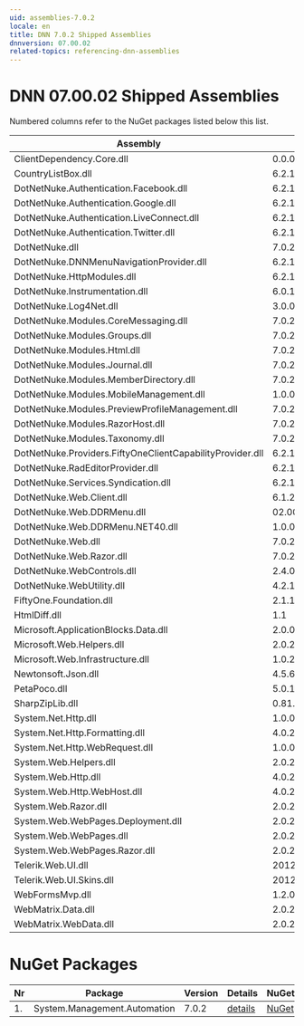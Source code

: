 ```yaml
---
uid: assemblies-7.0.2
locale: en
title: DNN 7.0.2 Shipped Assemblies
dnnversion: 07.00.02
related-topics: referencing-dnn-assemblies
---
```


# DNN 07.00.02 Shipped Assemblies

Numbered columns refer to the NuGet packages listed below this list.

|**Assembly**|**Version**|#1|
|---|---|---|
|ClientDependency.Core.dll|0.0.0.0| |
|CountryListBox.dll|6.2.1.11| |
|DotNetNuke.Authentication.Facebook.dll|6.2.1.11| |
|DotNetNuke.Authentication.Google.dll|6.2.1.11| |
|DotNetNuke.Authentication.LiveConnect.dll|6.2.1.11| |
|DotNetNuke.Authentication.Twitter.dll|6.2.1.11| |
|DotNetNuke.dll|7.0.2.1| |
|DotNetNuke.DNNMenuNavigationProvider.dll|6.2.1.11| |
|DotNetNuke.HttpModules.dll|6.2.1.11| |
|DotNetNuke.Instrumentation.dll|6.0.1.0| |
|DotNetNuke.Log4Net.dll|3.0.0.0| |
|DotNetNuke.Modules.CoreMessaging.dll|7.0.2.1| |
|DotNetNuke.Modules.Groups.dll|7.0.2.1| |
|DotNetNuke.Modules.Html.dll|7.0.2.1| |
|DotNetNuke.Modules.Journal.dll|7.0.2.1| |
|DotNetNuke.Modules.MemberDirectory.dll|7.0.2.1| |
|DotNetNuke.Modules.MobileManagement.dll|1.0.0.0| |
|DotNetNuke.Modules.PreviewProfileManagement.dll|7.0.2.1| |
|DotNetNuke.Modules.RazorHost.dll|7.0.2.1| |
|DotNetNuke.Modules.Taxonomy.dll|7.0.2.1| |
|DotNetNuke.Providers.FiftyOneClientCapabilityProvider.dll|6.2.1.11| |
|DotNetNuke.RadEditorProvider.dll|6.2.1.11| |
|DotNetNuke.Services.Syndication.dll|6.2.1.11| |
|DotNetNuke.Web.Client.dll|6.1.2.0| |
|DotNetNuke.Web.DDRMenu.dll|02.00.00.01| |
|DotNetNuke.Web.DDRMenu.NET40.dll|1.0.0.0| |
|DotNetNuke.Web.dll|7.0.2.1| |
|DotNetNuke.Web.Razor.dll|7.0.2.1| |
|DotNetNuke.WebControls.dll|2.4.0.598| |
|DotNetNuke.WebUtility.dll|4.2.1.783| |
|FiftyOne.Foundation.dll|2.1.12.2| |
|HtmlDiff.dll|1.1| |
|Microsoft.ApplicationBlocks.Data.dll|2.0.0.0| |
|Microsoft.Web.Helpers.dll|2.0.20710.0| |
|Microsoft.Web.Infrastructure.dll|1.0.20105.407| |
|Newtonsoft.Json.dll|4.5.6.14930| |
|PetaPoco.dll|5.0.1.17400| |
|SharpZipLib.dll|0.81.0.1407| |
|System.Net.Http.dll|1.0.0.0| |
|System.Net.Http.Formatting.dll|4.0.20710.0| |
|System.Net.Http.WebRequest.dll|1.0.0.0| |
|System.Web.Helpers.dll|2.0.20126.16343| |
|System.Web.Http.dll|4.0.20710.0| |
|System.Web.Http.WebHost.dll|4.0.20710.0| |
|System.Web.Razor.dll|2.0.20126.16343| |
|System.Web.WebPages.Deployment.dll|2.0.20710.0| |
|System.Web.WebPages.dll|2.0.20710.0| |
|System.Web.WebPages.Razor.dll|2.0.20126.16343| |
|Telerik.Web.UI.dll|2012.3.1205.40| |
|Telerik.Web.UI.Skins.dll|2012.3.1205.40| |
|WebFormsMvp.dll|1.2.0.0| |
|WebMatrix.Data.dll|2.0.20126.16343| |
|WebMatrix.WebData.dll|2.0.20126.16343| |

# NuGet Packages

|**Nr**|**Package**|**Version**|Details|NuGet|
|---|---|---|---|---|
|1.|System.Management.Automation|7.0.2|[details](xref:nuget-System.Management.Automation-7.0.2)|[NuGet](https://www.nuget.org/packages/System.Management.Automation/7.0.2)|


